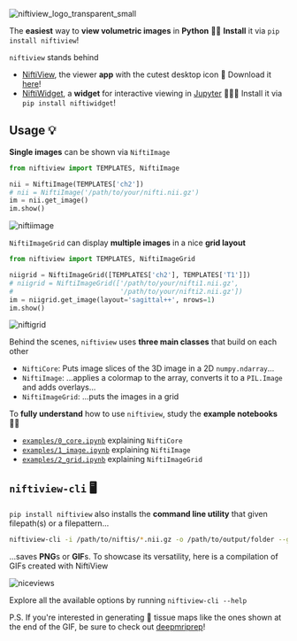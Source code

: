 ![niftiview_logo_transparent_small](https://github.com/user-attachments/assets/52f49923-6ea7-47af-8c71-a7f93a315e17)

The **easiest** way to **view volumetric images** in **Python** 👩‍💻 **Install** it via `pip install niftiview`! 

`niftiview` stands behind
- [NiftiView](https://github.com/codingfisch/niftiview_app), the viewer **app** with the cutest desktop icon 🧠 Download it [here](https://github.com/codingfisch/niftiview_app)!
- [NiftiWidget](https://github.com/codingfisch/niftiwidget), a **widget** for interactive viewing in [Jupyter](https://jupyter.org/) 👩‍💻🧠 Install it via `pip install niftiwidget`! 

## Usage 💡
**Single images** can be shown via `NiftiImage` 
```python
from niftiview import TEMPLATES, NiftiImage

nii = NiftiImage(TEMPLATES['ch2'])
# nii = NiftiImage('/path/to/your/nifti.nii.gz')
im = nii.get_image()
im.show()
```
![niftiimage](https://github.com/user-attachments/assets/e31bff70-36b9-4011-a4fc-5512e739e644)

`NiftiImageGrid` can display **multiple images** in a nice **grid layout**
```python
from niftiview import TEMPLATES, NiftiImageGrid

niigrid = NiftiImageGrid([TEMPLATES['ch2'], TEMPLATES['T1']])
# niigrid = NiftiImageGrid(['/path/to/your/nifti1.nii.gz', 
#                           '/path/to/your/nifti2.nii.gz'])
im = niigrid.get_image(layout='sagittal++', nrows=1)
im.show()
```
![niftigrid](https://github.com/user-attachments/assets/99e0f520-a1b0-4cbf-9b34-51a27abb84cd)

Behind the scenes, `niftiview` uses **three main classes** that build on each other
- `NiftiCore`: Puts image slices of the 3D image in a 2D `numpy.ndarray`...
- `NiftiImage`: ...applies a colormap to the array, converts it to a `PIL.Image` and adds overlays...
- `NiftiImageGrid`: ...puts the images in a grid

To **fully understand** how to use `niftiview`, study the **example notebooks** 🧑‍🏫
- [`examples/0_core.ipynb`](https://github.com/codingfisch/niftiview/blob/main/examples/0_core.ipynb) explaining `NiftiCore`
- [`examples/1_image.ipynb`](https://github.com/codingfisch/niftiview/blob/main/examples/1_image.ipynb)  explaining `NiftiImage`
- [`examples/2_grid.ipynb`](https://github.com/codingfisch/niftiview/blob/main/examples/2_grid.ipynb)  explaining `NiftiImageGrid`

## `niftiview-cli` 🖥️
`pip install niftiview` also installs the **command line utility** that given filepath(s) or a filepattern...
```bash
niftiview-cli -i /path/to/niftis/*.nii.gz -o /path/to/output/folder --gif
```
...saves **PNG**s or **GIF**s. To showcase its versatility, here is a compilation of GIFs created with NiftiView

![niceviews](https://github.com/user-attachments/assets/e2c3648b-1a11-40e9-9230-834a66730f36)

Explore all the available options by running `niftiview-cli --help`

P.S. If you're interested in generating 🧠 tissue maps like the ones shown at the end of the GIF, be sure to check out [deepmriprep](https://github.com/wwu-mmll/deepmriprep)!
